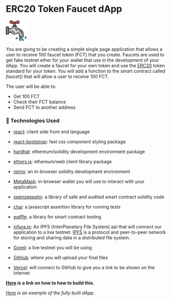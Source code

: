 # ERC20 Token Faucet dApp

![ERC20 Token Faucet dApp](faucet-small.png)
 
You are going to be creating a simple single page application that allows a user to receive 100 faucet token (FCT) that you create. Faucets are used to get fake testnet ether for your wallet that use in the development of your dApp. You will create a faucet for your own token and use the <a href="https://en.bitcoinwiki.org/wiki/ERC20" target="_blank">ERC20</a> token standard for your token. You will add a function to the smart contract called *faucet()* that will allow a user to receive 100 FCT.

The user will be able to:
- Get 100 FCT
- Check their FCT balance
- Send FCT to another address

### &#128242; Technologies Used
- <a href="https://reactjs.org/" target="_blank">react</a>: client side front end language
- <a href="https://www.npmjs.com/package/react-bootstrap" target="_blank">react-bootstrap</a>: fast css component styling package
- <a href="https://www.npmjs.com/package/hardhat" target="_blank">hardhat</a>: ethereum/solidity development environment package
- <a href="https://www.npmjs.com/package/ethers" target="_blank">ethers.js</a>: ethereum/web client library package

- <a href="https://remix.ethereum.org/" target="_blank">remix</a>: an in-browser solidity development environment
- <a href="https://metamask.io/" target="_blank">MetaMask</a>: in-browser wallet you will use to interact with your application
- <a href="https://openzeppelin.com/" target="_blank">openzeppelin</a>: a library of safe and audited smart contract solidity code
- <a href="https://www.npmjs.com/package/chai" target="_blank">chai</a>: a javascript assertion library for running tests
- <a href="https://ethereum-waffle.readthedocs.io/en/latest/" target="_blank">waffle</a>: a library for smart contract testing

- <a href="https://infura.io" target="_blank">infura.io</a>: An IPFS (InterPlanetary File System) api that will connect our application to a live testnet. <a href="https://ipfs.io/" target="_blank">IPFS</a> is a protocol and peer-to-peer network for storing and sharing data in a distributed file system.
- <a href="https://goerli.etherscan.io/" target="_blank">Goreli</a>: a live testnet you will be using
- <a href="https://github.com" target="_blank">GitHub</a>: where you will upload your final files
- <a href="https://vercel.com" target="_blank">Vercel</a>: will connect to GitHub to give you a link to be shown on the internet

**<a href="https://switchinto.tech/faucet" target="_blank">Here</a> is a link on how to how to build this.**

*<a href="https://elysefaucet.vercel.app/" target="_blank">Here</a> is an example of the fully built dApp.*
